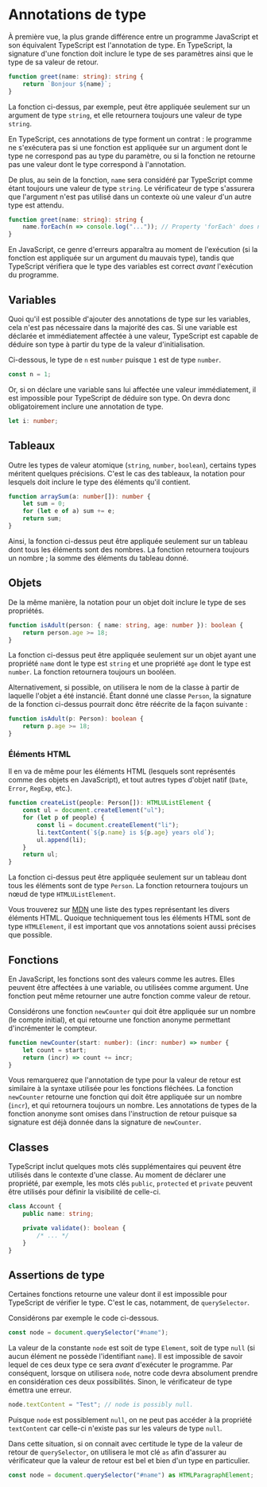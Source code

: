 # Annotations de type

À première vue, la plus grande différence entre un programme JavaScript
et son équivalent TypeScript est l'annotation de type. En TypeScript, la
signature d'une fonction doit inclure le type de ses paramètres ainsi
que le type de sa valeur de retour.

```ts
function greet(name: string): string {
    return `Bonjour ${name}`;
}
```

La fonction ci-dessus, par exemple, peut être appliquée seulement sur un
argument de type `string`, et elle retournera toujours une valeur de
type `string`.

En TypeScript, ces annotations de type forment un contrat : le programme
ne s'exécutera pas si une fonction est appliquée sur un argument dont le
type ne correspond pas au type du paramètre, ou si la fonction ne
retourne pas une valeur dont le type correspond à l'annotation.

De plus, au sein de la fonction, `name` sera considéré par TypeScript
comme étant toujours une valeur de type `string`. Le vérificateur de
type s'assurera que l'argument n'est pas utilisé dans un contexte où une
valeur d'un autre type est attendu.

```ts
function greet(name: string): string {
    name.forEach(n => console.log("...")); // Property 'forEach' does not exist on type 'string'.
}
```

En JavaScript, ce genre d'erreurs apparaîtra au moment de l'exécution
(si la fonction est appliquée sur un argument du mauvais type), tandis
que TypeScript vérifiera que le type des variables est correct *avant*
l'exécution du programme.

## Variables

Quoi qu'il est possible d'ajouter des annotations de type sur les
variables, cela n'est pas nécessaire dans la majorité des cas. Si une
variable est déclarée et immédiatement affectée à une valeur, TypeScript
est capable de déduire son type à partir du type de la valeur
d'initialisation.

Ci-dessous, le type de `n` est `number` puisque `1` est de type
`number`.

```ts
const n = 1;
```

Or, si on déclare une variable sans lui affectée une valeur
immédiatement, il est impossible pour TypeScript de déduire son type. On
devra donc obligatoirement inclure une annotation de type.

```ts
let i: number;
```

## Tableaux

Outre les types de valeur atomique (`string`, `number`, `boolean`),
certains types méritent quelques précisions. C'est le cas des tableaux,
la notation pour lesquels doit inclure le type des éléments qu'il
contient.

```ts
function arraySum(a: number[]): number {
    let sum = 0;
    for (let e of a) sum += e;
    return sum;
}
```

Ainsi, la fonction ci-dessus peut être appliquée seulement sur un
tableau dont tous les éléments sont des nombres. La fonction retournera
toujours un nombre ; la somme des éléments du tableau donné.

## Objets

De la même manière, la notation pour un objet doit inclure le type de
ses propriétés.

```ts
function isAdult(person: { name: string, age: number }): boolean {
    return person.age >= 18;
}
```

La fonction ci-dessus peut être appliquée seulement sur un objet ayant
une propriété `name` dont le type est `string` et une propriété `age`
dont le type est `number`. La fonction retournera toujours un booléen.

Alternativement, si possible, on utilisera le nom de la classe à partir
de laquelle l'objet a été instancié. Étant donné une classe `Person`, la
signature de la fonction ci-dessus pourrait donc être réécrite de la
façon suivante :

```ts
function isAdult(p: Person): boolean {
    return p.age >= 18;
}
```

### Éléments HTML

Il en va de même pour les éléments HTML (lesquels sont représentés comme
des objets en JavaScript), et tout autres types d'objet natif (`Date`,
`Error`, `RegExp`, etc.).

```ts
function createList(people: Person[]): HTMLUListElement {
    const ul = document.createElement("ul");
    for (let p of people) {
        const li = document.createElement("li");
        li.textContent(`${p.name} is ${p.age} years old`);
        ul.append(li);
    }
    return ul;
}
```

La fonction ci-dessus peut être appliquée seulement sur un tableau dont
tous les éléments sont de type `Person`. La fonction retournera toujours
un nœud de type `HTMLUListElement`.

Vous trouverez sur [MDN][HTML element interfaces] une liste des types
représentant les divers éléments HTML. Quoique techniquement tous les
éléments HTML sont de type `HTMLElement`, il est important que vos
annotations soient aussi précises que possible.

[HTML element interfaces]:
    https://developer.mozilla.org/en-US/docs/Web/API/HTML_DOM_API#html_element_interfaces_2

## Fonctions

En JavaScript, les fonctions sont des valeurs comme les autres. Elles
peuvent être affectées à une variable, ou utilisées comme argument. Une
fonction peut même retourner une autre fonction comme valeur de retour.

Considérons une fonction `newCounter` qui doit être appliquée sur un
nombre (le compte initial), et qui retourne une fonction anonyme
permettant d'incrémenter le compteur.

```ts
function newCounter(start: number): (incr: number) => number {
    let count = start;
    return (incr) => count += incr;
}
```

Vous remarquerez que l'annotation de type pour la valeur de retour est
similaire à la syntaxe utilisée pour les fonctions fléchées. La fonction
`newCounter` retourne une fonction qui doit être appliquée sur un nombre
(`incr`), et qui retournera toujours un nombre. Les annotations de types
de la fonction anonyme sont omises dans l'instruction de retour puisque
sa signature est déjà donnée dans la signature de `newCounter`.

## Classes

TypeScript inclut quelques mots clés supplémentaires qui peuvent être
utilisés dans le contexte d'une classe. Au moment de déclarer une
propriété, par exemple, les mots clés `public`, `protected` et `private`
peuvent être utilisés pour définir la visibilité de celle-ci.

```ts
class Account {
    public name: string;

    private validate(): boolean {
        /* ... */
    }
}
```

## Assertions de type

Certaines fonctions retourne une valeur dont il est impossible pour
TypeScript de vérifier le type. C'est le cas, notamment, de
`querySelector`.

Considérons par exemple le code ci-dessous.

```ts
const node = document.querySelector("#name");
```

La valeur de la constante `node` est soit de type `Element`, soit de
type `null` (si aucun élément ne possède l'identifiant `name`). Il est
impossible de savoir lequel de ces deux type ce sera *avant* d'exécuter
le programme. Par conséquent, lorsque on utilisera `node`, notre code
devra absolument prendre en considération ces deux possibilités. Sinon,
le vérificateur de type émettra une erreur.

```ts
node.textContent = "Test"; // node is possibly null.
```

Puisque `node` est possiblement `null`, on ne peut pas accéder à la
propriété `textContent` car celle-ci n'existe pas sur les valeurs de
type `null`.

Dans cette situation, si on connait avec certitude le type de la valeur
de retour de `querySelector`, on utilisera le mot clé `as` afin
d'assurer au vérificateur que la valeur de retour est bel et bien d'un
type en particulier.

```ts
const node = document.querySelector("#name") as HTMLParagraphElement;
```

